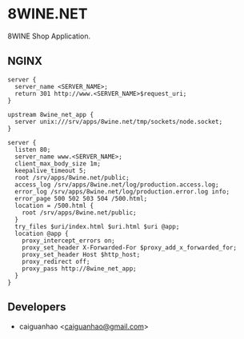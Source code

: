 8WINE.NET
=========

8WINE Shop Application.

NGINX
-----

    server {
      server_name <SERVER_NAME>;
      return 301 http://www.<SERVER_NAME>$request_uri;
    }

    upstream 8wine_net_app {
      server unix:///srv/apps/8wine.net/tmp/sockets/node.socket;
    }

    server {
      listen 80;
      server_name www.<SERVER_NAME>;
      client_max_body_size 1m;
      keepalive_timeout 5;
      root /srv/apps/8wine.net/public;
      access_log /srv/apps/8wine.net/log/production.access.log;
      error_log /srv/apps/8wine.net/log/production.error.log info;
      error_page 500 502 503 504 /500.html;
      location = /500.html {
        root /srv/apps/8wine.net/public;
      }
      try_files $uri/index.html $uri.html $uri @app;
      location @app {
        proxy_intercept_errors on;
        proxy_set_header X-Forwarded-For $proxy_add_x_forwarded_for;
        proxy_set_header Host $http_host;
        proxy_redirect off;
        proxy_pass http://8wine_net_app;
      }
    }

Developers
----------

* caiguanhao &lt;caiguanhao@gmail.com&gt;
